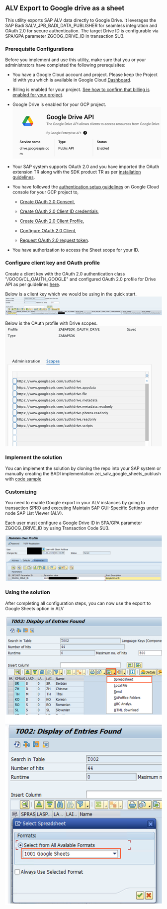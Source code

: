 ALV Export to Google drive as a sheet
----------------------------------------
This utility exports SAP ALV data directly to Google Drive. It leverages the SAP Badi SALV_JPB_BADI_DATA_PUBLISHER for seamless integration and OAuth 2.0 for secure authentication.  The target Drive ID is configurable via SPA/GPA parameter ZGOOG_DRIVE_ID in transaction SU3. 


### Prerequisite Configurations

Before you implement and use this utility, make sure that you or your administrators have completed the following prerequisites:

-   You have a Google Cloud account and project. Please keep the Project Id with you which is available in Google Cloud [Dashboard](https://console.cloud.google.com/home/dashboard).

-   Billing is enabled for your project. [See how to confirm that billing is enabled for your project](https://cloud.google.com/billing/docs/how-to/verify-billing-enabled).

-   Google Drive is enabled for your GCP project.
![Alt text](../images/img-drive-api-enable.png)

-   Your SAP system supports OAuth 2.0 and you have imported the OAuth extension TR along with the SDK product TR as per [installation guidelines](https://cloud.google.com/solutions/sap/docs/abap-sdk/latest/install-config#install_the).

-   You have followed the [authentication setup guidelines](https://cloud.google.com/solutions/sap/docs/abap-sdk/latest/authentication#oauth_with_client_credentials) on Google Cloud console for your GCP project to,

    -   [Create OAuth 2.0 Consent](https://cloud.google.com/solutions/sap/docs/abap-sdk/latest/authentication#oauth_config_consent),

    -   [Create OAuth 2.0 Client ID credentials](https://cloud.google.com/solutions/sap/docs/abap-sdk/latest/authentication#oauth_create_credentials),

    -   [Create OAuth 2.0 Client Profile](https://cloud.google.com/solutions/sap/docs/abap-sdk/latest/authentication#oauth_setup_client_profile),

    -   [Configure OAuth 2.0 Client](https://cloud.google.com/solutions/sap/docs/abap-sdk/latest/authentication#oauth_configure_client),

    -   [Request OAuth 2.0 request token](https://cloud.google.com/solutions/sap/docs/abap-sdk/latest/authentication#oauth_request_token).

-   You have authorization to access the Sheet scope for your ID.

### Configure client key and OAuth profile

Create a client key with the OAuth 2.0 authentication class "/GOOG/CL_OAUTH_GOOGLE" and configured OAuth 2.0 profile for Drive API as per guidelines [here](https://cloud.google.com/solutions/sap/docs/abap-sdk/latest/authentication#oauth_configure_client_key).

Below is a client key which we would be using in the quick start.
![Alt text](../images/img-drive-client-key.png)

Below is the OAuth profile with Drive scopes.
![Alt text](../images/img-drive-oauth-profile.png)


### Implement the solution
You can implement the solution by cloning the repo into your SAP system or manually creating the BADI implementation zei_salv_google_sheets_publush with [code sample](zcl_salv_google_sheets_publush.clas.abap)

### Customizing
You need to enable Google export in your ALV instances by going to transaction SPRO and executing Maintain SAP GUI-Specific Settings under node SAP List Viewer (ALV).

Each user must configure a Google Drive ID in SPA/GPA parameter ZGOOG_DRIVE_ID by using Transaction Code SU3.

![Alt text](../images/img-su3-drive_id.png)

### Using the solution 
After completing all configuration steps, you can now use the export to Google Sheets option in ALV

![Alt text](../images/img-alv-drive-export.png)

